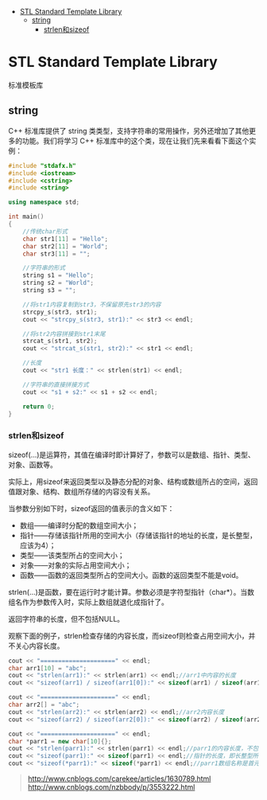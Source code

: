 <!-- TOC -->

- [STL Standard Template Library](#stl-standard-template-library)
    - [string](#string)
        - [strlen和sizeof](#strlen和sizeof)

<!-- /TOC -->

<a id="markdown-stl-standard-template-library" name="stl-standard-template-library"></a>
# STL Standard Template Library
标准模板库

<a id="markdown-string" name="string"></a>
## string
C++ 标准库提供了 string 类类型，支持字符串的常用操作，另外还增加了其他更多的功能。我们将学习 C++ 标准库中的这个类，现在让我们先来看看下面这个实例：

```cpp
#include "stdafx.h"
#include <iostream>
#include <cstring>
#include <string>

using namespace std;

int main()
{
	//传统char形式
	char str1[11] = "Hello";
	char str2[11] = "World";
	char str3[11] = "";

	//字符串的形式
	string s1 = "Hello";
	string s2 = "World";
	string s3 = "";

	//将str1内容复制到str3，不保留原先str3的内容
	strcpy_s(str3, str1);
	cout << "strcpy_s(str3, str1):" << str3 << endl;

	//将str2内容拼接到str1末尾
	strcat_s(str1, str2);
	cout << "strcat_s(str1, str2):" << str1 << endl;

	//长度
	cout << "str1 长度：" << strlen(str1) << endl;

	//字符串的直接拼接方式
	cout << "s1 + s2:" << s1 + s2 << endl;

	return 0;
}
```

<a id="markdown-strlen和sizeof" name="strlen和sizeof"></a>
### strlen和sizeof
sizeof(...)是运算符，其值在编译时即计算好了，参数可以是数组、指针、类型、对象、函数等。

实际上，用sizeof来返回类型以及静态分配的对象、结构或数组所占的空间，返回值跟对象、结构、数组所存储的内容没有关系。

当参数分别如下时，sizeof返回的值表示的含义如下：
* 数组——编译时分配的数组空间大小；
* 指针——存储该指针所用的空间大小（存储该指针的地址的长度，是长整型，应该为4）；
* 类型——该类型所占的空间大小；
* 对象——对象的实际占用空间大小；
* 函数——函数的返回类型所占的空间大小。函数的返回类型不能是void。

strlen(...)是函数，要在运行时才能计算。参数必须是字符型指针（char*）。当数组名作为参数传入时，实际上数组就退化成指针了。

返回字符串的长度，但不包括NULL。

观察下面的例子，strlen检查存储的内容长度，而sizeof则检查占用空间大小，并不关心内容长度。
```cpp
cout << "=====================" << endl;
char arr1[10] = "abc";
cout << "strlen(arr1):" << strlen(arr1) << endl;//arr1中内容的长度
cout << "sizeof(arr1) / sizeof(arr1[0]):" << sizeof(arr1) / sizeof(arr1[0]) << endl;//arr1所占用空间单位长度

cout << "=====================" << endl;
char arr2[] = "abc";
cout << "strlen(arr2):" << strlen(arr2) << endl;//arr2内容长度
cout << "sizeof(arr2) / sizeof(arr2[0]):" << sizeof(arr2) / sizeof(arr2[0]) << endl;//arr2占用空间长度，包括结尾的'\0'

cout << "=====================" << endl;
char *parr1 = new char[10]{};
cout << "strlen(parr1):" << strlen(parr1) << endl;//parr1的内容长度，不包含NULL
cout << "sizeof(parr1):" << sizeof(parr1) << endl;//指针的长度，即长整型所占用的空间，在这里是固定的
cout << "sizeof(*parr1):" << sizeof(*parr1) << endl;//parr1数组名称是首元素的地址，*取该地址空间的值长度为1
```

> http://www.cnblogs.com/carekee/articles/1630789.html
> http://www.cnblogs.com/nzbbody/p/3553222.html
